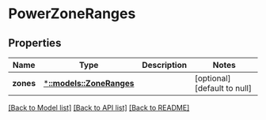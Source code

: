 # PowerZoneRanges

## Properties
Name | Type | Description | Notes
------------ | ------------- | ------------- | -------------
**zones** | [***::models::ZoneRanges**](ZoneRanges.md) |  | [optional] [default to null]

[[Back to Model list]](../README.md#documentation-for-models) [[Back to API list]](../README.md#documentation-for-api-endpoints) [[Back to README]](../README.md)


